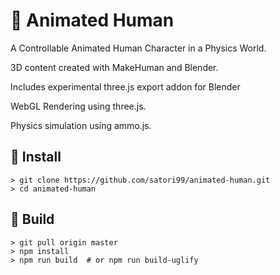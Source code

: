 🚶 Animated Human
================

A Controllable Animated Human Character in a Physics World.

3D content created with MakeHuman and Blender.

Includes experimental three.js export addon for Blender

WebGL Rendering using three.js.

Physics simulation using ammo.js.

🚶 Install
---------

	> git clone https://github.com/satori99/animated-human.git
	> cd animated-human

🚶 Build
-------

	> git pull origin master
	> npm install
	> npm run build  # or npm run build-uglify
